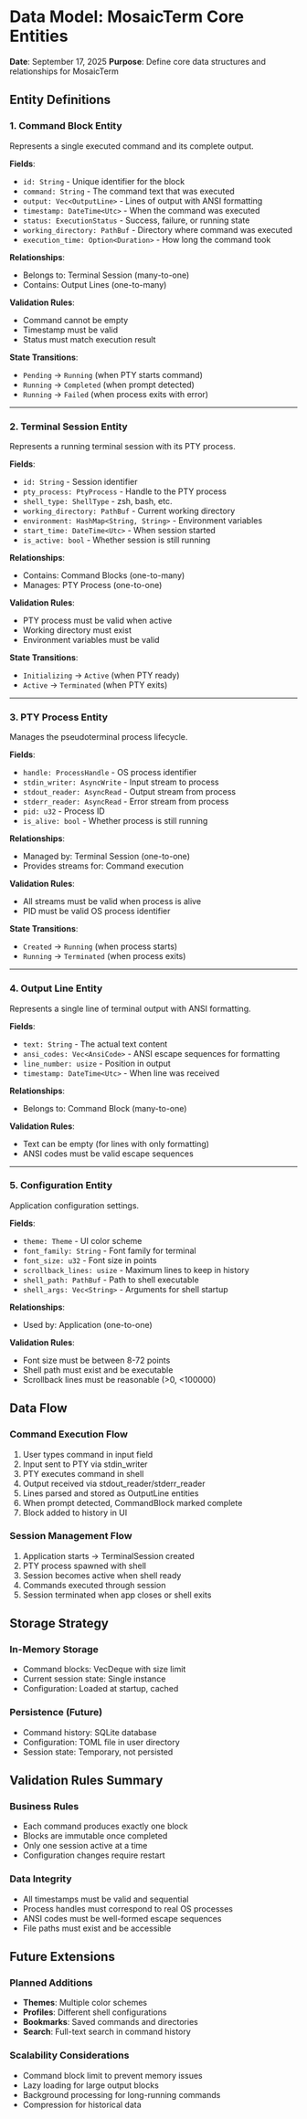 # Data Model: MosaicTerm Core Entities

**Date**: September 17, 2025
**Purpose**: Define core data structures and relationships for MosaicTerm

## Entity Definitions

### 1. Command Block Entity
Represents a single executed command and its complete output.

**Fields**:
- `id: String` - Unique identifier for the block
- `command: String` - The command text that was executed
- `output: Vec<OutputLine>` - Lines of output with ANSI formatting
- `timestamp: DateTime<Utc>` - When the command was executed
- `status: ExecutionStatus` - Success, failure, or running state
- `working_directory: PathBuf` - Directory where command was executed
- `execution_time: Option<Duration>` - How long the command took

**Relationships**:
- Belongs to: Terminal Session (many-to-one)
- Contains: Output Lines (one-to-many)

**Validation Rules**:
- Command cannot be empty
- Timestamp must be valid
- Status must match execution result

**State Transitions**:
- `Pending` → `Running` (when PTY starts command)
- `Running` → `Completed` (when prompt detected)
- `Running` → `Failed` (when process exits with error)

---

### 2. Terminal Session Entity
Represents a running terminal session with its PTY process.

**Fields**:
- `id: String` - Session identifier
- `pty_process: PtyProcess` - Handle to the PTY process
- `shell_type: ShellType` - zsh, bash, etc.
- `working_directory: PathBuf` - Current working directory
- `environment: HashMap<String, String>` - Environment variables
- `start_time: DateTime<Utc>` - When session started
- `is_active: bool` - Whether session is still running

**Relationships**:
- Contains: Command Blocks (one-to-many)
- Manages: PTY Process (one-to-one)

**Validation Rules**:
- PTY process must be valid when active
- Working directory must exist
- Environment variables must be valid

**State Transitions**:
- `Initializing` → `Active` (when PTY ready)
- `Active` → `Terminated` (when PTY exits)

---

### 3. PTY Process Entity
Manages the pseudoterminal process lifecycle.

**Fields**:
- `handle: ProcessHandle` - OS process identifier
- `stdin_writer: AsyncWrite` - Input stream to process
- `stdout_reader: AsyncRead` - Output stream from process
- `stderr_reader: AsyncRead` - Error stream from process
- `pid: u32` - Process ID
- `is_alive: bool` - Whether process is still running

**Relationships**:
- Managed by: Terminal Session (one-to-one)
- Provides streams for: Command execution

**Validation Rules**:
- All streams must be valid when process is alive
- PID must be valid OS process identifier

**State Transitions**:
- `Created` → `Running` (when process starts)
- `Running` → `Terminated` (when process exits)

---

### 4. Output Line Entity
Represents a single line of terminal output with ANSI formatting.

**Fields**:
- `text: String` - The actual text content
- `ansi_codes: Vec<AnsiCode>` - ANSI escape sequences for formatting
- `line_number: usize` - Position in output
- `timestamp: DateTime<Utc>` - When line was received

**Relationships**:
- Belongs to: Command Block (many-to-one)

**Validation Rules**:
- Text can be empty (for lines with only formatting)
- ANSI codes must be valid escape sequences

---

### 5. Configuration Entity
Application configuration settings.

**Fields**:
- `theme: Theme` - UI color scheme
- `font_family: String` - Font family for terminal
- `font_size: u32` - Font size in points
- `scrollback_lines: usize` - Maximum lines to keep in history
- `shell_path: PathBuf` - Path to shell executable
- `shell_args: Vec<String>` - Arguments for shell startup

**Relationships**:
- Used by: Application (one-to-one)

**Validation Rules**:
- Font size must be between 8-72 points
- Shell path must exist and be executable
- Scrollback lines must be reasonable (>0, <100000)

## Data Flow

### Command Execution Flow
1. User types command in input field
2. Input sent to PTY via stdin_writer
3. PTY executes command in shell
4. Output received via stdout_reader/stderr_reader
5. Lines parsed and stored as OutputLine entities
6. When prompt detected, CommandBlock marked complete
7. Block added to history in UI

### Session Management Flow
1. Application starts → TerminalSession created
2. PTY process spawned with shell
3. Session becomes active when shell ready
4. Commands executed through session
5. Session terminated when app closes or shell exits

## Storage Strategy

### In-Memory Storage
- Command blocks: VecDeque with size limit
- Current session state: Single instance
- Configuration: Loaded at startup, cached

### Persistence (Future)
- Command history: SQLite database
- Configuration: TOML file in user directory
- Session state: Temporary, not persisted

## Validation Rules Summary

### Business Rules
- Each command produces exactly one block
- Blocks are immutable once completed
- Only one session active at a time
- Configuration changes require restart

### Data Integrity
- All timestamps must be valid and sequential
- Process handles must correspond to real OS processes
- ANSI codes must be well-formed escape sequences
- File paths must exist and be accessible

## Future Extensions

### Planned Additions
- **Themes**: Multiple color schemes
- **Profiles**: Different shell configurations
- **Bookmarks**: Saved commands and directories
- **Search**: Full-text search in command history

### Scalability Considerations
- Command block limit to prevent memory issues
- Lazy loading for large output blocks
- Background processing for long-running commands
- Compression for historical data
